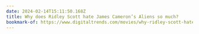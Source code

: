 ```yaml
---
date: 2024-02-14T15:11:50.168Z
title: Why does Ridley Scott hate James Cameron’s Aliens so much?
bookmark-of: https://www.digitaltrends.com/movies/why-ridley-scott-hates-james-camerons-aliens-so-much/
---
```

